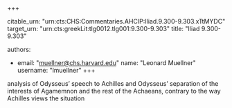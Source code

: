 +++


citable_urn: "urn:cts:CHS:Commentaries.AHCIP:Iliad.9.300-9.303.xTtMYDC"
target_urn: "urn:cts:greekLit:tlg0012.tlg001:9.300-9.303"
title: "Iliad 9.300-9.303"

authors:
- email: "muellner@chs.harvard.edu"
  name: "Leonard Muellner"
  username: "lmuellner"
+++

<p>analysis of Odysseus’ speech to Achilles and Odysseus’ separation of the interests of Agamemnon and the rest of the Achaeans, contrary to the way Achilles views the situation</p>